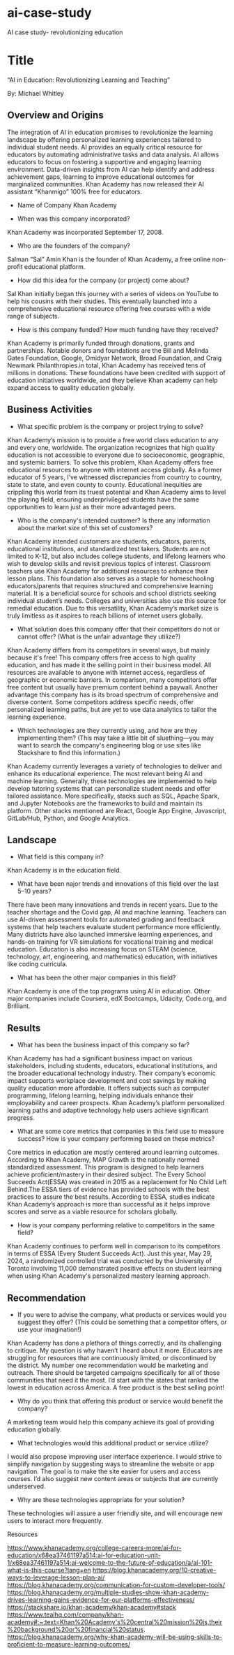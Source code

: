 # ai-case-study
AI case study- revolutionizing education

# Title

“AI in Education: Revolutionizing Learning and Teaching”

By: Michael Whitley

## Overview and Origins

The integration of AI in education promises to revolutionize the learning landscape by offering personalized learning experiences tailored to individual student needs. AI provides an equally critical resource for educators by automating administrative tasks and data analysis. AI allows educators to focus on fostering a supportive and engaging learning environment. Data-driven insights from AI can help identify and address achievement gaps, learning to improve educational outcomes for marginalized communities. Khan Academy has now released their AI assistant “Khanmigo” 100% free for educators.

* Name of Company
Khan Academy

* When was this company incorporated?

Khan Academy was incorporated September 17, 2008. 

* Who are the founders of the company?

Salman “Sal” Amin Khan is the founder of Khan Academy, a free online non-profit educational platform. 

* How did this idea for the company (or project) come about?

Sal Khan initially began this journey with a series of videos on YouTube to help his cousins with their studies. This eventually launched into a comprehensive educational resource offering free courses with a wide range of subjects.

* How is this company funded? How much funding have they received?

Khan Academy is primarily funded through donations, grants and partnerships. Notable donors and foundations are the Bill and Melinda Gates Foundation, Google, Omidyar Network, Broad Foundation, and Craig Newmark Philanthropies.in total, Khan Academy has received tens of millions in donations. These foundations have been credited with support of education initiatives worldwide, and they believe Khan academy can help expand access to quality education globally.

## Business Activities

* What specific problem is the company or project trying to solve?

Khan Academy’s mission is to provide a free world class education to any and every one, worldwide. The organization recognizes that high quality education is not accessible to everyone due to socioeconomic, geographic, and systemic barriers. To solve this problem, Khan Academy offers free educational resources to anyone with internet access globally. As a former educator of 5 years, I’ve witnessed discrepancies from country to country, state to state, and even county to county. Educational inequities are crippling this world from its truest potential and Khan Academy aims to level the playing field, ensuring underprivileged students have the same opportunities to learn just as their more advantaged peers.

* Who is the company's intended customer? Is there any information about the market size of this set of customers?

Khan Academy intended customers are students, educators, parents, educational institutions, and standardized test takers. Students are not limited to K-12, but also includes college students, and lifelong learners who wish to develop skills and revisit previous topics of interest. Classroom teachers use Khan Academy for additional resources to enhance their lesson plans. This foundation also serves as a staple for homeschooling educators/parents that requires structured and comprehensive learning material. It is a beneficial source for schools and school districts seeking individual student’s needs. Colleges and universities also use this source for remedial education. Due to this versatility, Khan Academy’s market size is truly limitless as it aspires to reach billions of internet users globally.

* What solution does this company offer that their competitors do not or cannot offer? (What is the unfair advantage they utilize?)

Khan Academy differs from its competitors in several ways, but mainly because it's free! This company offers free access to high quality education, and has made it the selling point in their business model. All resources are available to anyone with internet access, regardless of geographic or economic barriers. In comparison, many competitors offer free content but usually have premium content behind a paywall. Another advantage this company has is its broad spectrum of comprehensive and diverse content. Some competitors address specific needs, offer personalized learning paths, but are yet to use data analytics to tailor the learning experience. 

* Which technologies are they currently using, and how are they implementing them? (This may take a little bit of sluething&mdash;you may want to search the company's engineering blog or use sites like Stackshare to find this information.)

Khan Academy currently leverages a variety of technologies to deliver and enhance its educational experience. The most relevant being AI and machine learning. Generally, these technologies are implemented to help develop tutoring systems that can personalize student needs and offer tailored assistance. More specifically, stacks such as SQL, Apache Spark, and Jupyter Notebooks are the frameworks to build and maintain its platform. Other stacks mentioned are React, Google App Engine, Javascript, GitLab/Hub, Python, and Google Analytics.

## Landscape

* What field is this company in?

Khan Academy is in the education field.

* What have been najor trends and innovations of this field over the last 5&ndash;10 years?

There have been many innovations and trends in recent years. Due to the teacher shortage and the Covid gap, AI and machine learning. Teachers can use AI-driven assessment tools for automated grading and feedback systems that help teachers evaluate student performance more efficiently. Many districts have also launched immersive learning experiences, and hands-on training for VR simulations for vocational training and medical education. Education is also increasing focus on STEAM (science, technology, art, engineering, and mathematics) education, with initiatives like coding curricula. 

* What has been the other major companies in this field?

Khan Academy is one of the top programs using AI in education. Other major companies include Coursera, edX Bootcamps, Udacity, Code.org, and Brilliant.

## Results

* What has been the business impact of this company so far?

Khan Academy has had a significant business impact on various stakeholders, including students, educators, educational institutions, and the broader educational technology industry. Their company’s economic impact supports workplace development and cost savings by making quality education more affordable. It offers subjects such as computer programming, lifelong learning, helping individuals enhance their employability and career prospects.
Khan Academy’s platform personalized learning paths and adaptive technology help users achieve significant progress. 

* What are some core metrics that companies in this field use to measure success? How is your company performing based on these metrics?

Core metrics in education are mostly centered around learning outcomes. According to Khan Academy, MAP Growth is the nationally normed standardized assessment. This program is designed to help learners achieve proficient/mastery in their desired subject. The Every School Succeeds Act(ESSA) was created in 2015 as a replacement for No Child Left Behind.The ESSA tiers of evidence has provided schools with the best practices to assure the best results. According to ESSA, studies indicate Khan Academy’s approach is more than successful as it helps improve scores and serve as a viable resource for scholars globally. 

* How is your company performing relative to competitors in the same field?

Khan Academy continues to perform well in comparison to its competitors in terms of ESSA (Every Student Succeeds Act). Just this year, May 29, 2024, a randomized controlled trial was conducted by the University of Toronto involving 11,000 demonstrated positive effects on student learning when using Khan Academy's personalized mastery learning approach.

## Recommendation

* If you were to advise the company, what products or services would you suggest they offer? (This could be something that a competitor offers, or use your imagination!)

Khan Academy has done a plethora of things correctly, and its challenging to critique. My question is why haven’t I heard about it more. Educators are struggling for resources that are continuously limited, or discontinued by the district. My number one recommendation would be marketing and outreach. There should be targeted campaigns specifically for all of those communities that need it the most. I’d start with the states that ranked the lowest in education across America. A free product is the best selling point! 

* Why do you think that offering this product or service would benefit the company?

A marketing team would help this company achieve its goal of providing education globally.

* What technologies would this additional product or service utilize?

I would also propose improving user interface experience. I would strive to simplify navigation by suggesting ways to streamline the website or app navigation. The goal is to make the site easier for users and access courses. I’d also suggest new content areas or subjects that are currently underserved. 

* Why are these technologies appropriate for your solution?

These technologies will assure a user friendly site, and will encourage new users to interact more frequently.

Resources

https://www.khanacademy.org/college-careers-more/ai-for-education/x68ea37461197a514:ai-for-education-unit-1/x68ea37461197a514:ai-welcome-to-the-future-of-education/a/ai-101-what-is-this-course?lang=en
https://blog.khanacademy.org/10-creative-ways-to-leverage-lesson-plan-ai/
https://blog.khanacademy.org/communication-for-custom-developer-tools/
https://blog.khanacademy.org/multiple-studies-show-khan-academy-drives-learning-gains-evidence-for-our-platforms-effectiveness/
https://stackshare.io/khan-academy/khan-academy#stack
https://www.tealhq.com/company/khan-academy#:~:text=Khan%20Academy's%20central%20mission%20is,their%20background%20or%20financial%20status.
https://blog.khanacademy.org/why-khan-academy-will-be-using-skills-to-proficient-to-measure-learning-outcomes/

